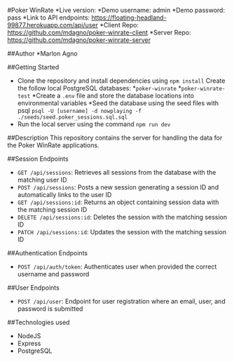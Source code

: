 #Poker WinRate
*Live version:
  *Demo username: admin
  *Demo password: pass
*Link to API endpoints: https://floating-headland-99877.herokuapp.com/api/user
*Client Repo: https://github.com/mdagno/poker-winrate-client
*Server Repo: https://github.com/mdagno/poker-winrate-server

##Author
*Marlon Agno

##Getting Started
* Clone the repository and install dependencies using ```npm install```
 Create the follow local PostgreSQL databases:
  *```poker-winrate```
  *```poker-winrate-test```
  *Create a ```.env``` file and store the database locations into environmental variables
  *Seed the database using the seed files with psql ```psql -U [username] -d nowplaying -f ./seeds/seed.poker_sessions.sql.sql```
* Run the local server using the command ```npm run dev```

##Description
This repository contains the server for handling the data for the Poker WinRate applications.


##Session Endpoints 
* ```GET /api/sessions```: Retrieves all sessions from the database with the matching user ID
* ```POST /api/sessions```: Posts a new session generating a session ID and automatically links to the user ID
* ```GET /api/sessions:id```: Returns an object containing session data with the matching session ID
* ```DELETE /api/sessions:id```: Deletes the session with the matching session ID
* ```PATCH /api/sessions:id```: Updates the session with the matching session ID

##Authentication Endpoints
* ```POST /api/auth/token```: Authenticates user when provided the correct username and password


##User Endpoints
* ```POST /api/user```: Endpoint for user registration where an email, user, and password is submitted


##Technologies used
* NodeJS
* Express
* PostgreSQL